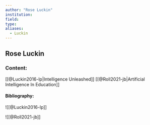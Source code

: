 ```yaml
---
author: "Rose Luckin"
institution:
field:
type:
aliases:
  - Luckin
---
```


## Rose Luckin

### Content:
[[@Luckin2016-lp|Intelligence Unleashed]]
[[@Roll2021-jb|Artificial Intelligence In Education]]

#### Bibliography:

![[@Luckin2016-lp]]

![[@Roll2021-jb]]